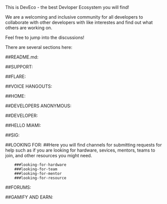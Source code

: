 This is DevEco - the best Devloper Ecosystem you will find!

We are a welcoming and inclusive community for all developers to collaborate with other developers with like interestes and find out what others are working on. 

Feel free to jump into the discussions!

There are several sections here:

##README.md:

##SUPPORT:

##FLARE:

##VOICE HANGOUTS:

##HOME:

##DEVELOPERS ANONYMOUS:

##DEVELOPER:

##HELLO MIAMI:

##SIG:

##LOOKING FOR:
    ##Here you will find channels for submitting requests for help such as if you are looking for hardware, sevices, mentors, teams to join, and other resources you might need.

        ###looking-for-hardware
        ###looking-for-team
        ###looking-for-mentor
        ###looking-for-resource

##FORUMS:

##GAMIFY AND EARN:


